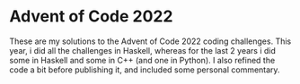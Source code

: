 # Advent of Code 2022

These are my solutions to the Advent of Code 2022 coding challenges.
This year, i did all the challenges in Haskell, whereas for the last 2 years
i did some in Haskell and some in C++ (and one in Python).
I also refined the code a bit before publishing it, and included
some personal commentary.